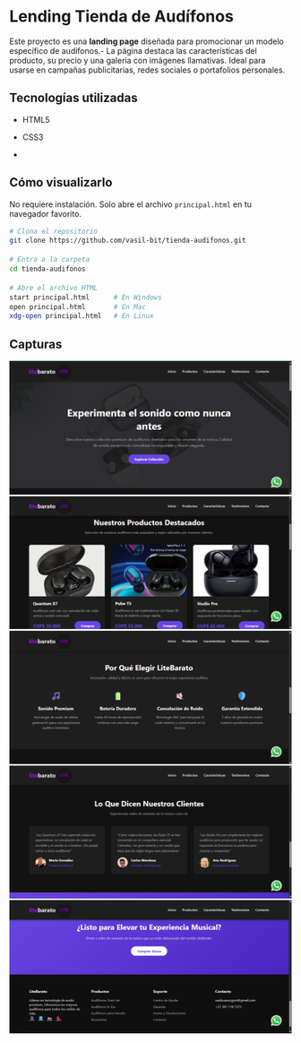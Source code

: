 # Lending Tienda de Audífonos 

Este proyecto es una **landing page** diseñada para promocionar un modelo específico de audífonos.- La página destaca las características del producto, su precio y una galería con imágenes llamativas. Ideal para usarse en campañas publicitarias, redes sociales o portafolios personales.


##  Tecnologías utilizadas

- HTML5
- CSS3

- 
##  Cómo visualizarlo

No requiere instalación. Solo abre el archivo `principal.html` en tu navegador favorito.

```bash
# Clona el repositorio
git clone https://github.com/vasil-bit/tienda-audifonos.git

# Entra a la carpeta
cd tienda-audifonos

# Abre el archivo HTML
start principal.html      # En Windows
open principal.html       # En Mac
xdg-open principal.html   # En Linux
```

## Capturas

![Vista principal01](screenshots/01.png)
![Vista principal02](screenshots/02.png)
![Vista principal03](screenshots/03.png)
![Vista principal04](screenshots/04.png)
![Vista principal05](screenshots/05.png)
